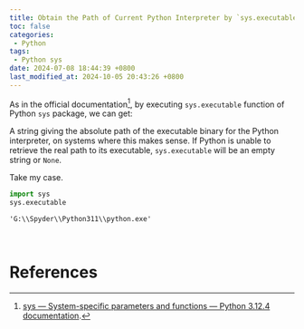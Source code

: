 ```yaml
---
title: Obtain the Path of Current Python Interpreter by `sys.executable`
toc: false
categories:
 - Python
tags:
 - Python sys
date: 2024-07-08 18:44:39 +0800
last_modified_at: 2024-10-05 20:43:26 +0800
---
```


As in the official documentation[^1], by executing `sys.executable` function of Python `sys` package, we can get:

<div class="quote--left" markdown="1">

 A string giving the absolute path of the executable binary for the Python interpreter, on systems where this makes sense. If Python is unable to retrieve the real path to its executable, `sys.executable` will be an empty string or `None`.

</div>

Take my case.

```python
import sys
sys.executable
```

```
'G:\\Spyder\\Python311\\python.exe'
```

<br>

# References

[^1]: [sys — System-specific parameters and functions — Python 3.12.4 documentation](https://docs.python.org/3/library/sys.html#sys.executable).
